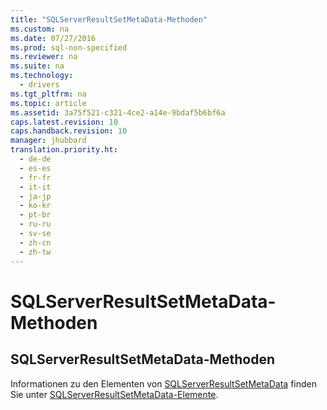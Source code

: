 ```yaml
---
title: "SQLServerResultSetMetaData-Methoden"
ms.custom: na
ms.date: 07/27/2016
ms.prod: sql-non-specified
ms.reviewer: na
ms.suite: na
ms.technology: 
  - drivers
ms.tgt_pltfrm: na
ms.topic: article
ms.assetid: 3a75f521-c321-4ce2-a14e-9bdaf5b6bf6a
caps.latest.revision: 10
caps.handback.revision: 10
manager: jhubbard
translation.priority.ht: 
  - de-de
  - es-es
  - fr-fr
  - it-it
  - ja-jp
  - ko-kr
  - pt-br
  - ru-ru
  - sv-se
  - zh-cn
  - zh-tw
---
```

# SQLServerResultSetMetaData-Methoden
    
## SQLServerResultSetMetaData\-Methoden  
 Informationen zu den Elementen von [SQLServerResultSetMetaData](../content/SQLServerResultSetMetaData-Class.md) finden Sie unter [SQLServerResultSetMetaData-Elemente](../content/SQLServerResultSetMetaData-Members.md).  
  
  